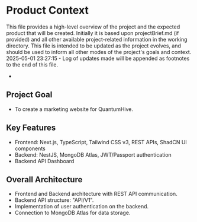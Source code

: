 # Product Context

This file provides a high-level overview of the project and the expected product that will be created. Initially it is based upon projectBrief.md (if provided) and all other available project-related information in the working directory. This file is intended to be updated as the project evolves, and should be used to inform all other modes of the project's goals and context.
2025-05-01 23:27:15 - Log of updates made will be appended as footnotes to the end of this file.

*

## Project Goal

*   To create a marketing website for QuantumHive.

## Key Features

*   Frontend: Next.js, TypeScript, Tailwind CSS v3, REST APIs, ShadCN UI components
*   Backend: NestJS, MongoDB Atlas, JWT/Passport authentication
*   Backend API Dashboard

## Overall Architecture

*   Frontend and Backend architecture with REST API communication.
*   Backend API structure: "API/V1".
*   Implementation of user authentication on the backend.
*   Connection to MongoDB Atlas for data storage.
